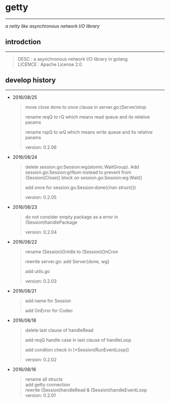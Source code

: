 # getty #
---
 *a netty like asynchronous network I/O library*

## introdction ##
---
> DESC       : a asynchronous network I/O library in golang   
  LICENCE    : Apache License 2.0   

## develop history ##
---

- 2016/08/25
	> move close done to once clause in server.go:(Server)stop   
	>
	> rename reqQ to rQ which means read queue and its relative params   
	>
	> rename rspQ to wQ which means write queue and its relative params   
	>
	> version: 0.2.06   

- 2016/08/24
	> delete session.go:Session:wg(atomic.WaitGroup). Add session.go:Session:grNum instead to prevent from  (Session)Close() block on session.go:Session:wg.Wait()   
	>
	> add once for session.go:Session:done(chan struct{})   
	>
	> version: 0.2.05   

- 2016/08/23
	> do not consider empty package as a error in (Session)handlePackage   
	>
	> version: 0.2.04   

- 2016/08/22
	> rename (Session)OnIdle to (Session)OnCron   
	>
	> rewrite server.go: add Server{done, wg}   
	>
	> add utils.go   
	>
	> version: 0.2.03   

- 2016/08/21
	> add name for Session   
	>
	> add OnError for Codec   

- 2016/08/18
	> delete last clause of handleRead   
	>
	> add reqQ handle case in last clause of handleLoop   
	>
	> add conditon check in (*Session)RunEventLoop()   
	>
	> version: 0.2.02   

- 2016/08/16
	> rename all structs   
	> add getty connection   
	> rewrite (Session)handleRead & (Session)handleEventLoop   
	> version: 0.2.01   

